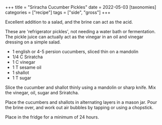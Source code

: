 +++
title = "Sriracha Cucumber Pickles"
date = 2022-05-03
[taxonomies]
categories = ["recipe"]
tags = ["side", "gross"]
+++


Excellent addition to a salad, and the brine can act as the acid. 

<!-- more -->

These are 'refrigerator pickles', not needing a water bath or fermentation.
The pickle juice can actually act as the vinegar in an oil and vinegar dressing on a simple salad.

- 1 english or 4-5 persion cucumbers, sliced thin on a mandolin
- 1/4 C Sriratcha
- 1 C vinegar
- 1 T sesame oil
- 1 shallot
- 1 T sugar

Slice the cucumber and shallot thinly using a mandolin or sharp knife.  Mix the vinegar, oil, sugar and Sriratcha. 

Place the cucumbers and shallots in alternating layers in a mason jar.  Pour the brine over, and work out air bubbles by tapping or using a chopstick.

Place in the fridge for a minimum of 24 hours.
 
